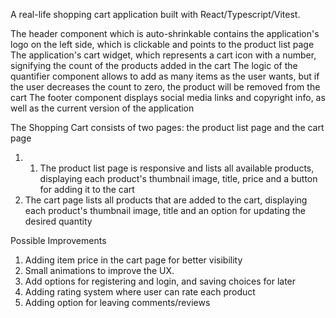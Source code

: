 A real-life shopping cart application built with React/Typescript/Vitest.

The header component which is auto-shrinkable contains the application's logo on the left side, which is clickable and points to the product list page
The application's cart widget, which represents a cart icon with a number, signifying the count of the products added in the cart
The logic of the quantifier component allows to add as many items as the user wants, but if the user decreases the count to zero, the product will be removed from the cart
The footer component displays social media links and copyright info, as well as the current version of the application

The Shopping Cart consists of two pages: the product list page and the cart page

1. 1. The product list page is responsive and lists all available products, displaying each product's thumbnail image, title, price and a button for adding it to the cart
2. The cart page lists all products that are added to the cart, displaying each product's thumbnail image, title and an option for updating the desired quantity

Possible Improvements
1. Adding item price in the cart page for better visibility
2. Small animations to improve the UX.
3. Add options for registering and login, and saving choices for later
4. Adding rating system where user can rate each product
5. Adding option for leaving comments/reviews